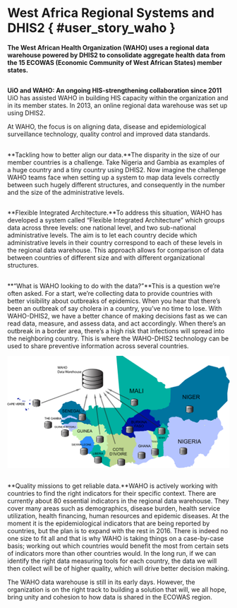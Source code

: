 # West Africa Regional Systems and DHIS2 { #user_story_waho } 

**The West African Health Organization (WAHO) uses a regional data
warehouse powered by DHIS2 to consolidate aggregate health data from the
15 ECOWAS (Economic Community of West African States) member states.**

## <!-- {-} -->

**UiO and WAHO: An ongoing HIS-strengthening collaboration since 2011**
UiO has assisted WAHO in building HIS capacity within the organization
and in its member states. In 2013, an online regional data warehouse was
set up using DHIS2.

At WAHO, the focus is on aligning data, disease and epidemiological
surveillance technology, quality control and improved data standards.

## <!-- {-} -->

**Tackling how to better align our data.**The disparity in the size of
our member countries is a challenge. Take Nigeria and Gambia as examples
of a huge country and a tiny country using DHIS2. Now imagine the
challenge WAHO teams face when setting up a system to map data levels
correctly between such hugely different structures, and consequently in
the number and the size of the administrative levels.

## <!-- {-} -->

**Flexible Integrated Architecture.**To address this situation, WAHO has
developed a system called “Flexible Integrated Architecture” which
groups data across three levels: one national level, and two
sub-national administrative levels. The aim is to let each country
decide which administrative levels in their country correspond to each
of these levels in the regional data warehouse. This approach allows for
comparison of data between countries of different size and with
different organizational structures.

## <!-- {-} -->

**“What is WAHO looking to do with the data?”**This is a question we’re
often asked. For a start, we’re collecting data to provide countries
with better visibility about outbreaks of epidemics. When you hear that
there’s been an outbreak of say cholera in a country, you’ve no time to
lose. With WAHO-DHIS2, we have a better chance of making decisions fast
as we can read data, measure, and assess data, and act accordingly. When
there’s an outbreak in a border area, there’s a high risk that
infections will spread into the neighboring country. This is where the
WAHO-DHIS2 technology can be used to share preventive information across
several countries.

![](resources/images/use_cases/WAHO_Map.png)

## <!-- {-} -->

**Quality missions to get reliable data.**WAHO is actively working with
countries to find the right indicators for their specific context. There
are currently about 80 essential indicators in the regional data
warehouse. They cover many areas such as demographics, disease burden,
health service utilization, health financing, human resources and
epidemic diseases. At the moment it is the epidemiological indicators
that are being reported by countries, but the plan is to expand with the
rest in 2016. There is indeed no one size to fit all and that is why
WAHO is taking things on a case-by-case basis; working out which
countries would benefit the most from certain sets of indicators more
than other countries would. In the long run, if we can identify the
right data measuring tools for each country, the data we will then
collect will be of higher quality, which will drive better decision
making.

The WAHO data warehouse is still in its early days. However, the
organization is on the right track to building a solution that will, we
all hope, bring unity and cohesion to how data is shared in the ECOWAS
region.

